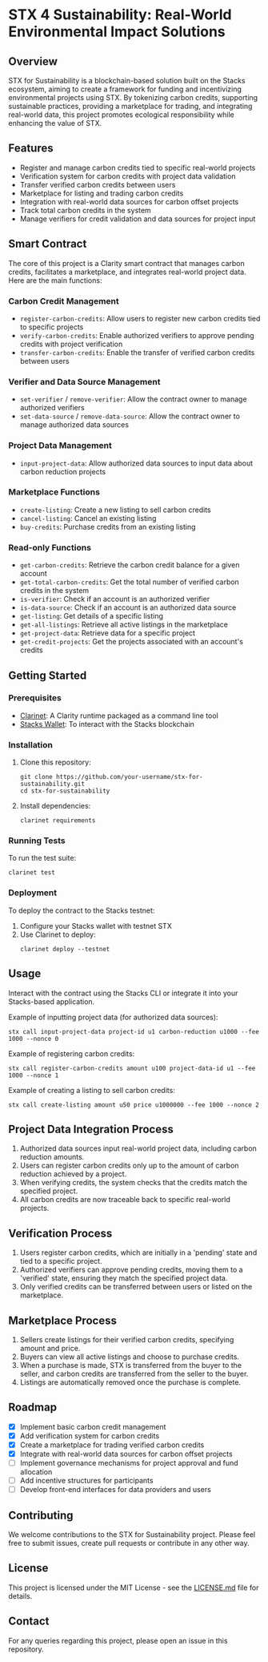 # STX 4 Sustainability: Real-World Environmental Impact Solutions

## Overview

STX for Sustainability is a blockchain-based solution built on the Stacks ecosystem, aiming to create a framework for funding and incentivizing environmental projects using STX. By tokenizing carbon credits, supporting sustainable practices, providing a marketplace for trading, and integrating real-world data, this project promotes ecological responsibility while enhancing the value of STX.

## Features

- Register and manage carbon credits tied to specific real-world projects
- Verification system for carbon credits with project data validation
- Transfer verified carbon credits between users
- Marketplace for listing and trading carbon credits
- Integration with real-world data sources for carbon offset projects
- Track total carbon credits in the system
- Manage verifiers for credit validation and data sources for project input

## Smart Contract

The core of this project is a Clarity smart contract that manages carbon credits, facilitates a marketplace, and integrates real-world project data. Here are the main functions:

### Carbon Credit Management
- `register-carbon-credits`: Allow users to register new carbon credits tied to specific projects
- `verify-carbon-credits`: Enable authorized verifiers to approve pending credits with project verification
- `transfer-carbon-credits`: Enable the transfer of verified carbon credits between users

### Verifier and Data Source Management
- `set-verifier` / `remove-verifier`: Allow the contract owner to manage authorized verifiers
- `set-data-source` / `remove-data-source`: Allow the contract owner to manage authorized data sources

### Project Data Management
- `input-project-data`: Allow authorized data sources to input data about carbon reduction projects

### Marketplace Functions
- `create-listing`: Create a new listing to sell carbon credits
- `cancel-listing`: Cancel an existing listing
- `buy-credits`: Purchase credits from an existing listing

### Read-only Functions
- `get-carbon-credits`: Retrieve the carbon credit balance for a given account
- `get-total-carbon-credits`: Get the total number of verified carbon credits in the system
- `is-verifier`: Check if an account is an authorized verifier
- `is-data-source`: Check if an account is an authorized data source
- `get-listing`: Get details of a specific listing
- `get-all-listings`: Retrieve all active listings in the marketplace
- `get-project-data`: Retrieve data for a specific project
- `get-credit-projects`: Get the projects associated with an account's credits

## Getting Started

### Prerequisites

- [Clarinet](https://github.com/hirosystems/clarinet): A Clarity runtime packaged as a command line tool
- [Stacks Wallet](https://www.hiro.so/wallet): To interact with the Stacks blockchain

### Installation

1. Clone this repository:
   ```
   git clone https://github.com/your-username/stx-for-sustainability.git
   cd stx-for-sustainability
   ```

2. Install dependencies:
   ```
   clarinet requirements
   ```

### Running Tests

To run the test suite:

```
clarinet test
```

### Deployment

To deploy the contract to the Stacks testnet:

1. Configure your Stacks wallet with testnet STX
2. Use Clarinet to deploy:
   ```
   clarinet deploy --testnet
   ```

## Usage

Interact with the contract using the Stacks CLI or integrate it into your Stacks-based application.

Example of inputting project data (for authorized data sources):

```
stx call input-project-data project-id u1 carbon-reduction u1000 --fee 1000 --nonce 0
```

Example of registering carbon credits:

```
stx call register-carbon-credits amount u100 project-data-id u1 --fee 1000 --nonce 1
```

Example of creating a listing to sell carbon credits:

```
stx call create-listing amount u50 price u1000000 --fee 1000 --nonce 2
```

## Project Data Integration Process

1. Authorized data sources input real-world project data, including carbon reduction amounts.
2. Users can register carbon credits only up to the amount of carbon reduction achieved by a project.
3. When verifying credits, the system checks that the credits match the specified project.
4. All carbon credits are now traceable back to specific real-world projects.

## Verification Process

1. Users register carbon credits, which are initially in a 'pending' state and tied to a specific project.
2. Authorized verifiers can approve pending credits, moving them to a 'verified' state, ensuring they match the specified project data.
3. Only verified credits can be transferred between users or listed on the marketplace.

## Marketplace Process

1. Sellers create listings for their verified carbon credits, specifying amount and price.
2. Buyers can view all active listings and choose to purchase credits.
3. When a purchase is made, STX is transferred from the buyer to the seller, and carbon credits are transferred from the seller to the buyer.
4. Listings are automatically removed once the purchase is complete.

## Roadmap

- [x] Implement basic carbon credit management
- [x] Add verification system for carbon credits
- [x] Create a marketplace for trading verified carbon credits
- [x] Integrate with real-world data sources for carbon offset projects
- [ ] Implement governance mechanisms for project approval and fund allocation
- [ ] Add incentive structures for participants
- [ ] Develop front-end interfaces for data providers and users

## Contributing

We welcome contributions to the STX for Sustainability project. Please feel free to submit issues, create pull requests or contribute in any other way.

## License

This project is licensed under the MIT License - see the [LICENSE.md](LICENSE.md) file for details.

## Contact

For any queries regarding this project, please open an issue in this repository.